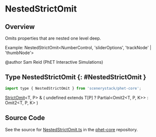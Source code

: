 # NestedStrictOmit

## Overview

Omits properties that are nested one level deep.

Example: NestedStrictOmit&lt;NumberControl, 'sliderOptions', 'trackNode' | 'thumbNode'&gt;

@author Sam Reid (PhET Interactive Simulations)

## Type NestedStrictOmit {: #NestedStrictOmit }


```js
import type { NestedStrictOmit } from 'scenerystack/phet-core';
```


[StrictOmit](../phet-core/StrictOmit.md)&lt;T, P&gt; &amp; ( <span style="color: hsla(calc(var(--md-hue) + 180deg),80%,40%,1);">undefined</span> extends T[P] ? Partial&lt;Omit2&lt;T, P, K&gt;&gt; : Omit2&lt;T, P, K&gt; )



## Source Code

See the source for [NestedStrictOmit.ts](https://github.com/phetsims/phet-core/blob/main/js/types/NestedStrictOmit.ts) in the [phet-core](https://github.com/phetsims/phet-core) repository.

